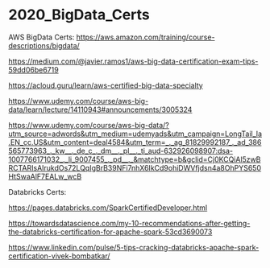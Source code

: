 # 2020_BigData_Certs


AWS  BigData Certs: 
https://aws.amazon.com/training/course-descriptions/bigdata/

https://medium.com/@javier.ramos1/aws-big-data-certification-exam-tips-59dd06be6719

https://acloud.guru/learn/aws-certified-big-data-specialty

https://www.udemy.com/course/aws-big-data/learn/lecture/14110943#announcements/3005324

https://www.udemy.com/course/aws-big-data/?utm_source=adwords&utm_medium=udemyads&utm_campaign=LongTail_la.EN_cc.US&utm_content=deal4584&utm_term=_._ag_81829992187_._ad_386565773963_._kw__._de_c_._dm__._pl__._ti_aud-632926098907:dsa-1007766171032_._li_9007455_._pd__._&matchtype=b&gclid=Cj0KCQiAl5zwBRCTARIsAIrukdOs72LQqIgBrB39NFi7nhX6IkCd9ohiDWVfjdsn4a8OhPYS650HtSwaAlF7EALw_wcB



Databricks Certs: 

https://pages.databricks.com/SparkCertifiedDeveloper.html
   
https://towardsdatascience.com/my-10-recommendations-after-getting-the-databricks-certification-for-apache-spark-53cd3690073
   
https://www.linkedin.com/pulse/5-tips-cracking-databricks-apache-spark-certification-vivek-bombatkar/
